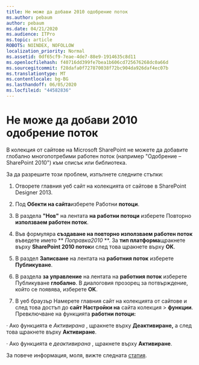 ```yaml
---
title: Не може да добави 2010 одобрение поток
ms.author: pebaum
author: pebaum
ms.date: 04/21/2020
ms.audience: ITPro
ms.topic: article
ROBOTS: NOINDEX, NOFOLLOW
localization_priority: Normal
ms.assetid: 0df65cf9-7eae-4de7-88e9-1914635c8d11
ms.openlocfilehash: f40716dd399fe7bea1b606cd725676268dc0a66d
ms.sourcegitcommit: f28dafa0f727870038f72bc904da926daf4ec07b
ms.translationtype: MT
ms.contentlocale: bg-BG
ms.lasthandoff: 06/05/2020
ms.locfileid: "44582836"
---
```

# <a name="unable-to-add-2010-approval-workflow"></a>Не може да добави 2010 одобрение поток

В колекция от сайтове на Microsoft SharePoint не можете да добавите глобално многопотребими работен поток (например "Одобрение – SharePoint 2010") към списък или библиотека.
  
За да разрешите този проблем, изпълнете следните стъпки: 
  
1. Отворете главния уеб сайт на колекцията от сайтове в SharePoint Designer 2013.
  
2. Под **Обекти на сайта**изберете Работни **потоци**. 
  
3. В раздела **"Нов"** на лентата **на работни потоци** изберете Повторно **използваем работен поток**. 
  
4. Във формуляра **създаване на повторно използваем работен поток** въведете името ** *Поправка2010* **. За **тип платформа**щракнете върху **SharePoint 2010 поток**и след това щракнете върху **OK**. 
  
1. В раздел **Записване** на лентата на **работния поток** изберете **Публикуване**. 
  
2. В раздела **за управление** на лентата на **работния поток** изберете Публикуване **глобално**. В диалоговия прозорец за потвърждение, който се появява, изберете **OK**. 
  
3. В уеб браузър Намерете главния сайт на колекцията от сайтове и след това достъп до **сайт Настройки на** сайта колекция \> **функции**. Превключване на функцията **работни потоци:** 
  
· Ако функцията е *Активирана* , щракнете върху **Деактивиране,** а след това щракнете върху **Активиране**. 
  
· Ако функцията е *деактивирана* , щракнете върху **Активиране**. 
  
За повече информация, моля, вижте следната [статия](https://go.microsoft.com/fwlink/?linkid=2047770&amp;clcid=0x409).
  

